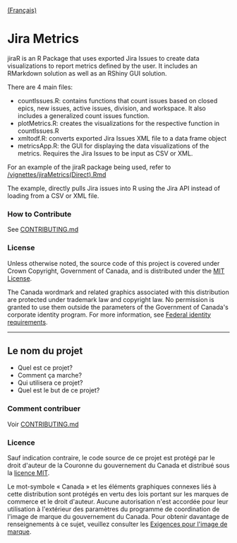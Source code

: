 [(Français)](#le-nom-du-projet)

# Jira Metrics

jiraR is an R Package that uses exported Jira Issues to create data visualizations to report metrics defined by the user. It includes an RMarkdown solution as well as an RShiny GUI solution.

There are 4 main files:
- countIssues.R: contains functions that count issues based on closed epics, new issues, active issues, division, and workspace. It also includes a generalized count issues function.
- plotMetrics.R: creates the visualizations for the respective function in countIssues.R
- xmltodf.R: converts exported Jira Issues XML file to a data frame object
- metricsApp.R: the GUI for displaying the data visualizations of the metrics. Requires the Jira Issues to be input as CSV or XML.

For an example of the jiraR package being used, refer to [/vignettes/jiraMetrics(Direct).Rmd](https://github.com/DennisH3/jira-metrics/blob/master/vignettes/jiraMetrics(Direct).Rmd)

The example, directly pulls Jira issues into R using the Jira API instead of loading from a CSV or XML file.

### How to Contribute

See [CONTRIBUTING.md](CONTRIBUTING.md)

### License

Unless otherwise noted, the source code of this project is covered under Crown Copyright, Government of Canada, and is distributed under the [MIT License](LICENSE).

The Canada wordmark and related graphics associated with this distribution are protected under trademark law and copyright law. No permission is granted to use them outside the parameters of the Government of Canada's corporate identity program. For more information, see [Federal identity requirements](https://www.canada.ca/en/treasury-board-secretariat/topics/government-communications/federal-identity-requirements.html).

______________________

## Le nom du projet

- Quel est ce projet?
- Comment ça marche?
- Qui utilisera ce projet?
- Quel est le but de ce projet?

### Comment contribuer

Voir [CONTRIBUTING.md](CONTRIBUTING.md)

### Licence

Sauf indication contraire, le code source de ce projet est protégé par le droit d'auteur de la Couronne du gouvernement du Canada et distribué sous la [licence MIT](LICENSE).

Le mot-symbole « Canada » et les éléments graphiques connexes liés à cette distribution sont protégés en vertu des lois portant sur les marques de commerce et le droit d'auteur. Aucune autorisation n'est accordée pour leur utilisation à l'extérieur des paramètres du programme de coordination de l'image de marque du gouvernement du Canada. Pour obtenir davantage de renseignements à ce sujet, veuillez consulter les [Exigences pour l'image de marque](https://www.canada.ca/fr/secretariat-conseil-tresor/sujets/communications-gouvernementales/exigences-image-marque.html).
